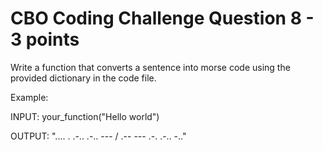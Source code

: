 # CBO Coding Challenge Question 8 - 3 points

Write a function that converts a sentence into morse code using the provided dictionary in the code file.

Example:

INPUT: your_function("Hello world")

OUTPUT: ".... . .-.. .-.. --- / .-- --- .-. .-.. -.."

